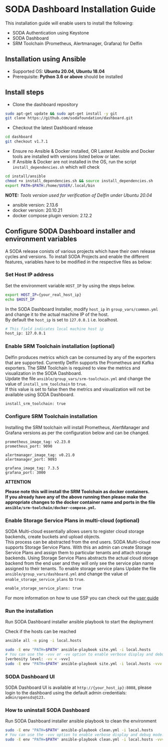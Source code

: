 # SODA Dashboard Installation Guide

This installation guide will enable users to install the following:
- SODA Authentication using Keystone
- SODA Dashboard 
- SRM Toolchain (Prometheus, Alertmanager, Grafana) for Delfin

## Installation using Ansible

- Supported OS: **Ubuntu 20.04, Ubuntu 18.04**
- Prerequisite: **Python 3.6 or above** should be installed

## Install steps

- Clone the dashboard repository

```sh
sudo apt-get update && sudo apt-get install -y git
git clone https://github.com/sodafoundation/dashboard.git
```
- Checkout the latest Dashboard release
```sh
cd dashboard
git checkout v1.7.1
```

- Ensure no Ansible & Docker installed, OR Lastest Ansible and Docker tools are installed with versions listed below or later. 
- If Ansible & Docker are not installed in the OS, run the script `install_dependencies.sh` which will check 

```sh
cd install/ansible
chmod +x install_dependencies.sh && source install_dependencies.sh
export PATH=$PATH:/home/$USER/.local/bin
```

**NOTE:** *Tools version used for verification of Delfin under Ubuntu 20.04*
* ansible version: 2.13.6
* docker version: 20.10.21
* docker compose plugin version: 2.12.2


## Configure SODA Dashboard installer and environment variables

A SODA release conists of various projects which have their own release cycles and versions.
To install SODA Projects and enable the different features, variables have to be modified in the respective files as below:

### Set Host IP address

Set the environment variable `HOST_IP` by using the steps below. 

```bash
export HOST_IP={your_real_host_ip}
echo $HOST_IP 
```

In the SODA Dashboard Installer, modify `host_ip` in `group_vars/common.yml` and change it to the actual machine IP of the host.  
By default the `host_ip` is set to `127.0.0.1` i.e. localhost.  
```bash
# This field indicates local machine host ip
host_ip: 127.0.0.1
```

### Enable SRM Toolchain installation (optional)  

Delfin produces metrics which can be consumed by any of the exporters that are supported. Currently Delfin supports the Prometheus and Kafka exporters.
The SRM Toolchain is required to view the metrics and visualization in the SODA Dashboard.  
Update the file `ansible/group_vars/srm-toolchain.yml` and change the value of `install_srm_toolchain` to `true`.  
If this value is set to false then the metrics and visualization will not be available using SODA Dashboard. 

```sh
install_srm_toolchain: true
```

### Configure SRM Toolchain installation

Installing the SRM toolchain will install Prometheus, AlertManager and Grafana versions as per the configuration below and can be changed. 

```
prometheus_image_tag: v2.23.0
prometheus_port: 9090

alertmanager_image_tag: v0.21.0
alertmanager_port: 9093

grafana_image_tag: 7.3.5
grafana_port: 3000
```

**ATTENTION**

**Please note this will install the SRM Toolchain as docker containers.** <br />
**If you already have any of the above running then please make the appropriate changes to the docker container name and ports in the file `ansible/srm-toolchain/docker-compose.yml`.**


### Enable Storage Service Plans in multi-cloud (optional)

SODA Multi-cloud essentially allows users to register cloud storage backends, create buckets and upload objects.  
This process can be abstracted from the end users. SODA Multi-cloud now supports Storage Service Plans.  With this an admin can create Storage Service Plans and assign them to particular tenants and attach storage backends. Using Storage Service Plans abstracts the actual cloud storage backend from the end user and they will only see the service plan name assigned to their tenants. 
To enable storage service plans Update the file `ansible/group_vars/dashboard.yml` and change the value of `enable_storage_service_plans` to `true`.

```bash
enable_storage_service_plans: true
```
For more information on how to use SSP you can check out the [user guide](/guides/user-guides/multi-cloud/storage-service-plan)


### Run the installation
Run SODA Dashboard installer ansible playbook to start the deployment

Check if the hosts can be reached

```sh
ansible all -m ping -i local.hosts
```

```sh
sudo -E env "PATH=$PATH" ansible-playbook site.yml -i local.hosts
# You can use the -vvv or -vv option to enable verbose display and debug mode.
[verbosity level: -vv < -vvv]
sudo -E env "PATH=$PATH" ansible-playbook site.yml -i local.hosts -vvv
```

### SODA Dashboard UI

SODA Dashboard UI is available at `http://{your_host_ip}:8088`, please login to the dashboard using the default admin credentials: `admin/opensds@123.` 


### How to uninstall SODA Dashboard
Run SODA Dashboard installer ansible playbook to clean the environment
``` bash
sudo -E env "PATH=$PATH" ansible-playbook clean.yml -i local.hosts
# You can use the -vvv option to enable verbose display and debug mode.
sudo -E env "PATH=$PATH" ansible-playbook clean.yml -i local.hosts -vvv
```


